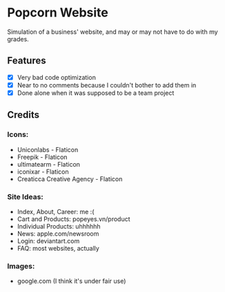 # Popcorn Website
Simulation of a business' website, and may or may not have to do with my grades.
## Features
- [x] Very bad code optimization
- [x] Near to no comments because I couldn't bother to add them in
- [x] Done alone when it was supposed to be a team project
## Credits
### Icons:
- Uniconlabs - Flaticon
- Freepik - Flaticon
- ultimatearm - Flaticon
- iconixar - Flaticon
- Creaticca Creative Agency - Flaticon
### Site Ideas:
- Index, About, Career: me :(
- Cart and Products: popeyes.vn/product
- Individual Products: uhhhhhh
- News: apple.com/newsroom
- Login: deviantart.com
- FAQ: most websites, actually
### Images:
- google.com (I think it's under fair use)
